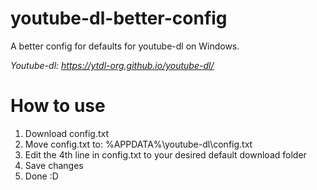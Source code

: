# youtube-dl-better-config
A better config for defaults for youtube-dl on Windows.

_Youtube-dl: https://ytdl-org.github.io/youtube-dl/_

# How to use

1) Download config.txt
2) Move config.txt to: %APPDATA%\youtube-dl\config.txt
3) Edit the 4th line in config.txt to your desired default download folder
4) Save changes
5) Done :D
